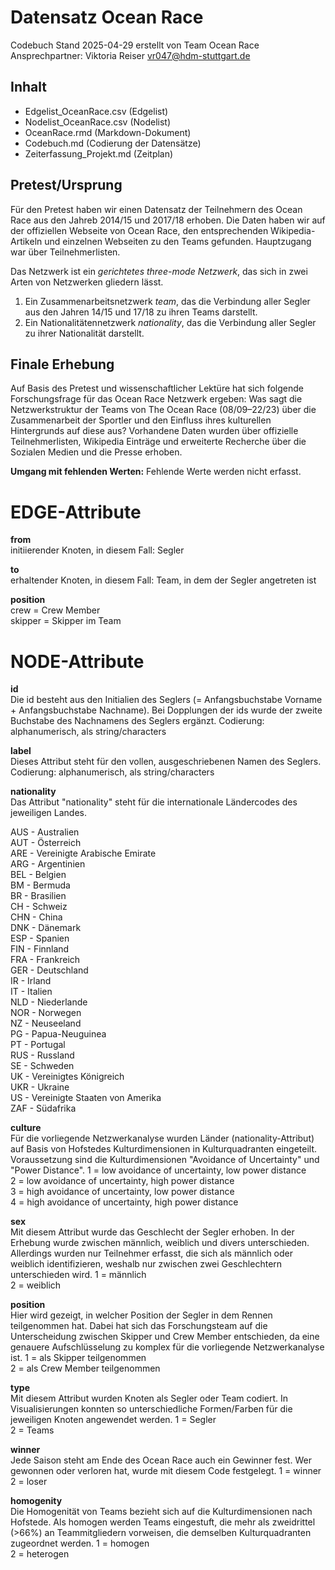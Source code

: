 # Datensatz Ocean Race #
Codebuch Stand 2025-04-29
erstellt von Team Ocean Race 
Ansprechpartner: Viktoria Reiser vr047@hdm-stuttgart.de

## Inhalt
- Edgelist_OceanRace.csv (Edgelist)
- Nodelist_OceanRace.csv (Nodelist)
- OceanRace.rmd (Markdown-Dokument)
- Codebuch.md (Codierung der Datensätze)
- Zeiterfassung_Projekt.md (Zeitplan)

## Pretest/Ursprung
Für den Pretest haben wir einen Datensatz der Teilnehmern des Ocean Race aus den Jahreb 2014/15 und 2017/18 erhoben. Die Daten haben wir auf der offiziellen Webseite von Ocean
Race, den entsprechenden Wikipedia-Artikeln und einzelnen Webseiten zu den Teams gefunden. Hauptzugang war über Teilnehmerlisten.

Das Netzwerk ist ein *gerichtetes three-mode Netzwerk*, das sich in zwei Arten von Netzwerken gliedern lässt. 
1) Ein Zusammenarbeitsnetzwerk *team*, das die Verbindung aller Segler aus den Jahren 14/15 und 17/18 zu ihren Teams darstellt.
2) Ein Nationalitätennetzwerk *nationality*, das die Verbindung aller Segler zu ihrer Nationalität darstellt.

## Finale Erhebung 
Auf Basis des Pretest und wissenschaftlicher Lektüre hat sich folgende Forschungsfrage für das Ocean Race Netzwerk ergeben: Was sagt die Netzwerkstruktur der Teams von The Ocean Race (08/09–22/23) über die Zusammenarbeit der Sportler und den Einfluss ihres kulturellen Hintergrunds auf diese aus?
Vorhandene Daten wurden über offizielle Teilnehmerlisten, Wikipedia Einträge und erweiterte Recherche über die Sozialen Medien und die Presse erhoben.

**Umgang mit fehlenden Werten:**
Fehlende Werte werden nicht erfasst.

# EDGE-Attribute
**from** <br>
initiierender Knoten, in diesem Fall: Segler

**to** <br>
erhaltender Knoten, in diesem Fall: Team, in dem der Segler angetreten ist 

**position** <br>
crew = Crew Member <br>
skipper = Skipper im Team


# NODE-Attribute  
**id** <br>
Die id besteht aus den Initialien des Seglers (= Anfangsbuchstabe Vorname + Anfangsbuchstabe Nachname). Bei Dopplungen der ids wurde der zweite Buchstabe des Nachnamens des Seglers ergänzt.
Codierung: alphanumerisch, als string/characters

**label** <br>
Dieses Attribut steht für den vollen, ausgeschriebenen Namen des Seglers.
Codierung: alphanumerisch, als string/characters

**nationality** <br>
Das Attribut "nationality" steht für die internationale Ländercodes des jeweiligen Landes.

AUS - Australien <br>
AUT - Österreich <br>
ARE - Vereinigte Arabische Emirate <br>
ARG - Argentinien <br>
BEL - Belgien <br>
BM - Bermuda <br>
BR - Brasilien <br>
CH - Schweiz <br>
CHN - China <br>
DNK - Dänemark <br>
ESP - Spanien <br>
FIN - Finnland <br>
FRA - Frankreich <br>
GER - Deutschland <br>
IR - Irland <br>
IT - Italien <br>
NLD - Niederlande <br>
NOR - Norwegen <br>
NZ - Neuseeland <br>
PG - Papua-Neuguinea <br>
PT - Portugal <br>
RUS - Russland <br>
SE - Schweden <br>
UK - Vereinigtes Königreich <br>
UKR - Ukraine <br>
US - Vereinigte Staaten von Amerika <br>
ZAF - Südafrika <br>

**culture** <br>
Für die vorliegende Netzwerkanalyse wurden Länder (nationality-Attribut) auf Basis von Hofstedes Kulturdimensionen in Kulturquadranten eingeteilt. Voraussetzung sind die Kulturdimensionen "Avoidance of Uncertainty" und "Power Distance".
1 = low avoidance of uncertainty, low power distance <br>
2 = low avoidance of uncertainty, high power distance <br>
3 = high avoidance of uncertainty, low power distance <br>
4 = high avoidance of uncertainty, high power distance <br>

**sex** <br>
Mit diesem Attribut wurde das Geschlecht der Segler erhoben. In der Erhebung wurde zwischen männlich, weiblich und divers unterschieden. Allerdings wurden nur Teilnehmer erfasst, die sich als männlich oder weiblich identifizieren, weshalb nur zwischen zwei Geschlechtern unterschieden wird.
1 = männlich <br>
2 = weiblich <br>

**position** <br>
Hier wird gezeigt, in welcher Position der Segler in dem Rennen teilgenommen hat. Dabei hat sich das Forschungsteam auf die Unterscheidung zwischen Skipper und Crew Member entschieden, da eine genauere Aufschlüsselung zu komplex für die vorliegende Netzwerkanalyse ist.
1 = als Skipper teilgenommen <br>
2 = als Crew Member teilgenommen <br>

**type** <br>
Mit diesem Attribut wurden Knoten als Segler oder Team codiert. In Visualisierungen konnten so unterschiedliche Formen/Farben für die jeweiligen Knoten angewendet werden.
1 = Segler <br>
2 = Teams <br>

**winner** <br>
Jede Saison steht am Ende des Ocean Race auch ein Gewinner fest. Wer gewonnen oder verloren hat, wurde mit diesem Code festgelegt.
1 = winner <br>
2 = loser <br>

**homogenity** <br>
Die Homogenität von Teams bezieht sich auf die Kulturdimensionen nach Hofstede. Als homogen werden Teams eingestuft, die mehr als zweidrittel (>66%) an Teammitgliedern vorweisen, die demselben Kulturquadranten zugeordnet werden.
1 = homogen <br>
2 = heterogen <br>
##
